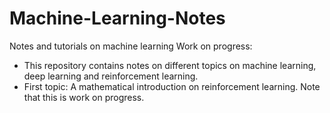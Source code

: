 # Machine-Learning-Notes
Notes and tutorials on machine learning
Work on progress:

* This repository contains notes on different topics on machine learning, deep learning and reinforcement learning. 
* First topic: A mathematical introduction on reinforcement learning. Note that this is work on progress.
